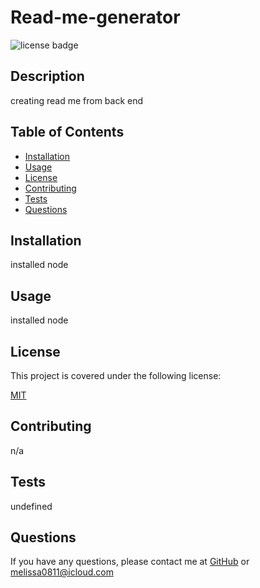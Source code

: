 # Read-me-generator

![license badge](https://img.shields.io/badge/license-MIT-brightgreen)
    
## Description
creating read me from back end
## Table of Contents

- [Installation](#installation)
- [Usage](#usage)
- [License](#license)
- [Contributing](#contributing)
- [Tests](#tests)
- [Questions](#questions)
<a name="installation"></a>
## Installation
installed node
<a name="usage"></a>
## Usage
installed node
<a name="license"></a>
    
## License
This project is covered under the following license:
    
[MIT](https://www.mit.edu/~amini/LICENSE.md)
    
<a name="contributing"></a>
## Contributing
n/a
<a name="tests"></a>
## Tests
undefined
<a name="questions"></a>
## Questions
If you have any questions, please contact me at [GitHub](https://github.com/mets0811) or <melissa0811@icloud.com>

